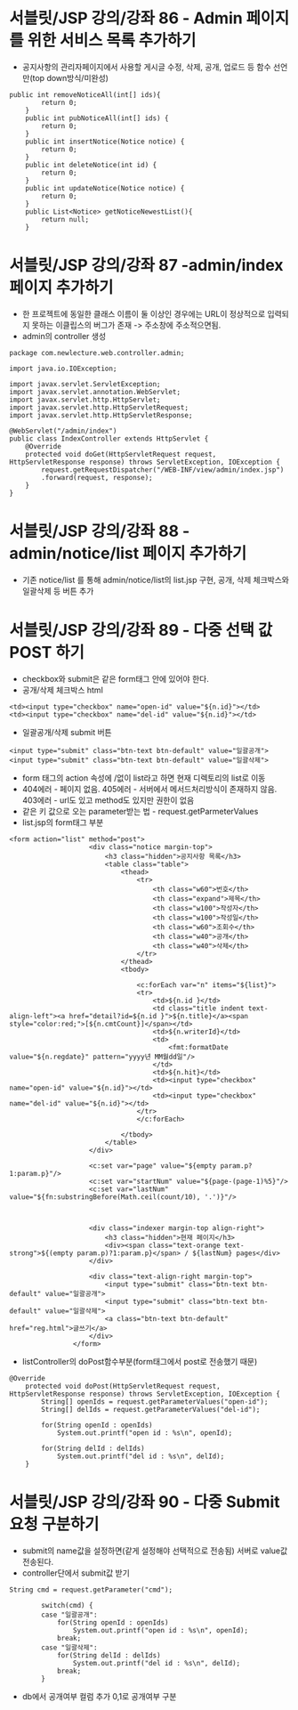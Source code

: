 # 서블릿/JSP 강의/강좌 86 - Admin 페이지를 위한 서비스 목록 추가하기
* 공지사항의 관리자페이지에서 사용할 게시글 수정, 삭제, 공개, 업로드 등 함수 선언만(top down방식/미완성)
```
public int removeNoticeAll(int[] ids){
		return 0;
	}
	public int pubNoticeAll(int[] ids) {
		return 0;
	}
	public int insertNotice(Notice notice) {
		return 0;
	}
	public int deleteNotice(int id) {
		return 0;
	}
	public int updateNotice(Notice notice) {
		return 0;
	}
	public List<Notice> getNoticeNewestList(){
		return null;
	}
```

# 서블릿/JSP 강의/강좌 87 -admin/index 페이지 추가하기
* 한 프로젝트에 동일한 클래스 이름이 둘 이상인 경우에는 URL이 정상적으로 입력되지 못하는 이클립스의 버그가 존재 -> 주소창에 주소적으면됨.
* admin의 controller 생성
```
package com.newlecture.web.controller.admin;

import java.io.IOException;

import javax.servlet.ServletException;
import javax.servlet.annotation.WebServlet;
import javax.servlet.http.HttpServlet;
import javax.servlet.http.HttpServletRequest;
import javax.servlet.http.HttpServletResponse;

@WebServlet("/admin/index")
public class IndexController extends HttpServlet {
	@Override
	protected void doGet(HttpServletRequest request, HttpServletResponse response) throws ServletException, IOException {
		request.getRequestDispatcher("/WEB-INF/view/admin/index.jsp")
		.forward(request, response);
	}
}

```

# 서블릿/JSP 강의/강좌 88 -admin/notice/list 페이지 추가하기
* 기존 notice/list 를 통해 admin/notice/list의 list.jsp 구현, 공개, 삭제 체크박스와 일괄삭제 등 버튼 추가

# 서블릿/JSP 강의/강좌 89 - 다중 선택 값 POST 하기
* checkbox와 submit은 같은 form태그 안에 있어야 한다.
* 공개/삭제 체크박스 html
```
<td><input type="checkbox" name="open-id" value="${n.id}"></td>
<td><input type="checkbox" name="del-id" value="${n.id}"></td>
```
* 일괄공개/삭제 submit 버튼
```
<input type="submit" class="btn-text btn-default" value="일괄공개">
<input type="submit" class="btn-text btn-default" value="일괄삭제">
```
* form 태그의 action 속성에 /없이 list라고 하면 현재 디렉토리의 list로 이동
* 404에러 - 페이지 없음. 405에러 -  서버에서 메서드처리방식이 존재하지 않음. 403에러 - url도 있고 method도 있지만 권한이 없음
* 같은 키 값으로 오는 parameter받는 법 - request.getParmeterValues
* list.jsp의 form태그 부분
```
<form action="list" method="post">
					<div class="notice margin-top">
						<h3 class="hidden">공지사항 목록</h3>
						<table class="table">
							<thead>
								<tr>
									<th class="w60">번호</th>
									<th class="expand">제목</th>
									<th class="w100">작성자</th>
									<th class="w100">작성일</th>
									<th class="w60">조회수</th>
									<th class="w40">공개</th>
									<th class="w40">삭제</th>
								</tr>
							</thead>
							<tbody>
	
								<c:forEach var="n" items="${list}">
								<tr>
									<td>${n.id }</td>
									<td class="title indent text-align-left"><a href="detail?id=${n.id }">${n.title}</a><span style="color:red;">[${n.cmtCount}]</span></td>
									<td>${n.writerId}</td>
									<td>
										<fmt:formatDate value="${n.regdate}" pattern="yyyy년 MM월dd일"/>
									</td>
									<td>${n.hit}</td>
									<td><input type="checkbox" name="open-id" value="${n.id}"></td>
									<td><input type="checkbox" name="del-id" value="${n.id}"></td>
								</tr>
								</c:forEach>
								
							</tbody>
						</table>
					</div>
	
					<c:set var="page" value="${empty param.p?1:param.p}"/>
					<c:set var="startNum" value="${page-(page-1)%5}"/>
					<c:set var="lastNum" value="${fn:substringBefore(Math.ceil(count/10), '.')}"/>
		
				
				
					<div class="indexer margin-top align-right">
						<h3 class="hidden">현재 페이지</h3>
						<div><span class="text-orange text-strong">${(empty param.p)?1:param.p}</span> / ${lastNum} pages</div>
					</div>
	
					<div class="text-align-right margin-top">
						<input type="submit" class="btn-text btn-default" value="일괄공개">
						<input type="submit" class="btn-text btn-default" value="일괄삭제">
						<a class="btn-text btn-default" href="reg.html">글쓰기</a>				
					</div>
				</form>
```
* listController의 doPost함수부분(form태그에서 post로 전송했기 때문)
```
@Override
	protected void doPost(HttpServletRequest request, HttpServletResponse response) throws ServletException, IOException {
		String[] openIds = request.getParameterValues("open-id");
		String[] delIds = request.getParameterValues("del-id");
	
		for(String openId : openIds)
			System.out.printf("open id : %s\n", openId);
		
		for(String delId : delIds)
			System.out.printf("del id : %s\n", delId);
	}
```

# 서블릿/JSP 강의/강좌 90 - 다중 Submit 요청 구분하기
* submit의 name값을 설정하면(같게 설정해야 선택적으로 전송됨) 서버로 value값 전송된다.
* controller단에서 submit값 받기
```
String cmd = request.getParameter("cmd");
		
		switch(cmd) {
		case "일괄공개":
			for(String openId : openIds)
				System.out.printf("open id : %s\n", openId);
			break;
		case "일괄삭제":
			for(String delId : delIds)
				System.out.printf("del id : %s\n", delId);
			break;
		}
```
* db에서 공개여부 컬럼 추가 0,1로  공개여부 구분
